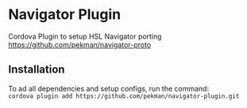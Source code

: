 # Navigator Plugin

Cordova Plugin to setup HSL Navigator porting  
https://github.com/pekman/navigator-proto

## Installation

To ad all dependencies and setup configs, run the command:  
`cordova plugin add https://github.com/pekman/navigator-plugin.git`
